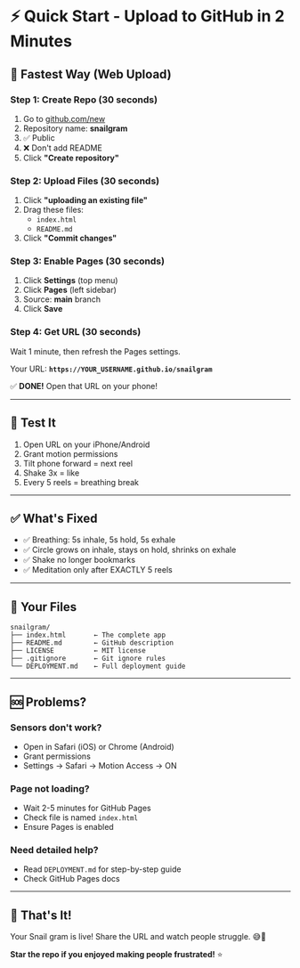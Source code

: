 # ⚡ Quick Start - Upload to GitHub in 2 Minutes

## 🎯 Fastest Way (Web Upload)

### Step 1: Create Repo (30 seconds)

1. Go to [github.com/new](https://github.com/new)
2. Repository name: **snailgram**
3. ✅ Public
4. ❌ Don't add README
5. Click **"Create repository"**

### Step 2: Upload Files (30 seconds)

1. Click **"uploading an existing file"**
2. Drag these files:
   - `index.html`
   - `README.md`
3. Click **"Commit changes"**

### Step 3: Enable Pages (30 seconds)

1. Click **Settings** (top menu)
2. Click **Pages** (left sidebar)
3. Source: **main** branch
4. Click **Save**

### Step 4: Get URL (30 seconds)

Wait 1 minute, then refresh the Pages settings.

Your URL: **`https://YOUR_USERNAME.github.io/snailgram`**

✅ **DONE!** Open that URL on your phone!

---

## 📱 Test It

1. Open URL on your iPhone/Android
2. Grant motion permissions
3. Tilt phone forward = next reel
4. Shake 3x = like
5. Every 5 reels = breathing break

---

## ✅ What's Fixed

- ✅ Breathing: 5s inhale, 5s hold, 5s exhale
- ✅ Circle grows on inhale, stays on hold, shrinks on exhale
- ✅ Shake no longer bookmarks
- ✅ Meditation only after EXACTLY 5 reels

---

## 📂 Your Files

```
snailgram/
├── index.html       ← The complete app
├── README.md        ← GitHub description
├── LICENSE          ← MIT license
├── .gitignore       ← Git ignore rules
└── DEPLOYMENT.md    ← Full deployment guide
```

---

## 🆘 Problems?

### Sensors don't work?
- Open in Safari (iOS) or Chrome (Android)
- Grant permissions
- Settings → Safari → Motion Access → ON

### Page not loading?
- Wait 2-5 minutes for GitHub Pages
- Check file is named `index.html`
- Ensure Pages is enabled

### Need detailed help?
- Read `DEPLOYMENT.md` for step-by-step guide
- Check GitHub Pages docs

---

## 🎉 That's It!

Your Snail gram is live! Share the URL and watch people struggle. 😅🐌

**Star the repo if you enjoyed making people frustrated!** ⭐
